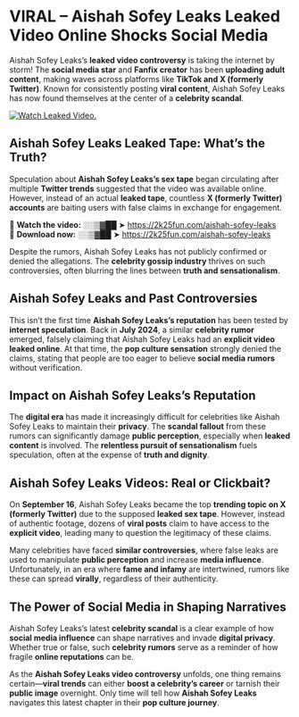 # VIRAL – Aishah Sofey Leaks Leaked Video Online Shocks Social Media 

Aishah Sofey Leaks’s **leaked video controversy** is taking the internet by storm! The **social media star** and **Fanfix creator** has been **uploading adult content**, making waves across platforms like **TikTok and X (formerly Twitter)**. Known for consistently posting **viral content**, Aishah Sofey Leaks has now found themselves at the center of a **celebrity scandal**.  

[![Watch Leaked Video.](https://miro.medium.com/v2/resize:fit:828/format:webp/1*cilzJN44JGOrTw9NJCrNHA.gif "Watch Leaked Video")](https://2k25fun.com/aishah-sofey-leaks)

## **Aishah Sofey Leaks Leaked Tape: What’s the Truth?**  
Speculation about **Aishah Sofey Leaks’s sex tape** began circulating after multiple **Twitter trends** suggested that the video was available online. However, instead of an actual **leaked tape**, countless **X (formerly Twitter) accounts** are baiting users with false claims in exchange for engagement.  

🔹 **Watch the video:** ░░▒▓██ ➤ https://2k25fun.com/aishah-sofey-leaks  
🔹 **Download now:** ░░▒▓██ ➤ https://2k25fun.com/aishah-sofey-leaks  

Despite the rumors, Aishah Sofey Leaks has not publicly confirmed or denied the allegations. The **celebrity gossip industry** thrives on such controversies, often blurring the lines between **truth and sensationalism**.  

## **Aishah Sofey Leaks and Past Controversies**  
This isn’t the first time **Aishah Sofey Leaks’s reputation** has been tested by **internet speculation**. Back in **July 2024**, a similar **celebrity rumor** emerged, falsely claiming that Aishah Sofey Leaks had an **explicit video leaked online**. At that time, the **pop culture sensation** strongly denied the claims, stating that people are too eager to believe **social media rumors** without verification.  

## **Impact on Aishah Sofey Leaks’s Reputation**  
The **digital era** has made it increasingly difficult for celebrities like Aishah Sofey Leaks to maintain their **privacy**. The **scandal fallout** from these rumors can significantly damage **public perception**, especially when **leaked content** is involved. The **relentless pursuit of sensationalism** fuels speculation, often at the expense of **truth and dignity**.  

## **Aishah Sofey Leaks Videos: Real or Clickbait?**  
On **September 16**, Aishah Sofey Leaks became the top **trending topic on X (formerly Twitter)** due to the supposed **leaked sex tape**. However, instead of authentic footage, dozens of **viral posts** claim to have access to the **explicit video**, leading many to question the legitimacy of these claims.  

Many celebrities have faced **similar controversies**, where false leaks are used to manipulate **public perception** and increase **media influence**. Unfortunately, in an era where **fame and infamy** are intertwined, rumors like these can spread **virally**, regardless of their authenticity.  

## **The Power of Social Media in Shaping Narratives**  
Aishah Sofey Leaks’s latest **celebrity scandal** is a clear example of how **social media influence** can shape narratives and invade **digital privacy**. Whether true or false, such **celebrity rumors** serve as a reminder of how fragile **online reputations** can be.  

As the **Aishah Sofey Leaks video controversy** unfolds, one thing remains certain—**viral trends** can either **boost a celebrity’s career** or tarnish their **public image** overnight. Only time will tell how **Aishah Sofey Leaks** navigates this latest chapter in their **pop culture journey**. 